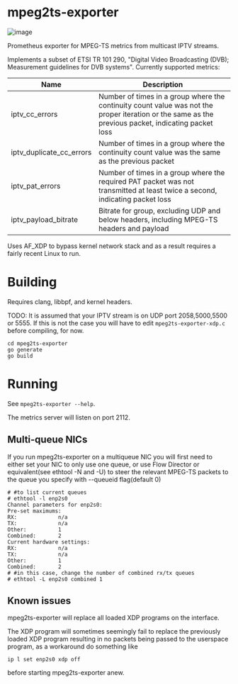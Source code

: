 # mpeg2ts-exporter
![image](https://github.com/wwijkander/mpeg2ts-exporter/assets/39839969/e7f3c9e9-75e7-49bb-ac03-f61271f2c394)

Prometheus exporter for MPEG-TS metrics from multicast IPTV streams. 

Implements a subset of ETSI TR 101 290,  "Digital Video Broadcasting (DVB); Measurement guidelines for DVB systems". Currently supported metrics:

Name | Description
--- | ---
iptv_cc_errors | Number of times in a group where the continuity count value was not the proper iteration or the same as the previous packet, indicating packet loss
iptv_duplicate_cc_errors | Number of times in a group where the continuity count value was the same as the previous packet
iptv_pat_errors | Number of times in a group where the required PAT packet was not transmitted at least twice a second, indicating packet loss
iptv_payload_bitrate | Bitrate for group, excluding UDP and below headers, including MPEG-TS headers and payload

Uses AF_XDP to bypass kernel network stack and as a result requires a fairly recent Linux to run.

# Building

Requires clang, libbpf, and kernel headers.

TODO: It is assumed that your IPTV stream is on UDP port 2058,5000,5500 or 5555. If this is not the case you will have to edit `mpeg2ts-exporter-xdp.c` before compiling, for now.

```
cd mpeg2ts-exporter
go generate
go build
```

# Running

See `mpeg2ts-exporter --help`.

The metrics server will listen on port 2112.

## Multi-queue NICs

If you run mpeg2ts-exporter on a multiqueue NIC you will first need to either set your NIC to only use one queue, or use Flow Director or equivalent(see ethtool -N and -U) to steer the relevant MPEG-TS packets to the queue you specify with --queueid flag(default 0)

```
# #to list current queues
# ethtool -l enp2s0
Channel parameters for enp2s0:
Pre-set maximums:
RX:             n/a
TX:             n/a
Other:          1
Combined:       2
Current hardware settings:
RX:             n/a
TX:             n/a
Other:          1
Combined:       2
# #in this case, change the number of combined rx/tx queues
# ethtool -L enp2s0 combined 1
```

## Known issues

mpeg2ts-exporter will replace all loaded XDP programs on the interface.

The XDP program will sometimes seemingly fail to replace the previously loaded XDP program resulting in no packets being passed to the userspace program, as a workaround do something like
```
ip l set enp2s0 xdp off
```
before starting mpeg2ts-exporter anew.
